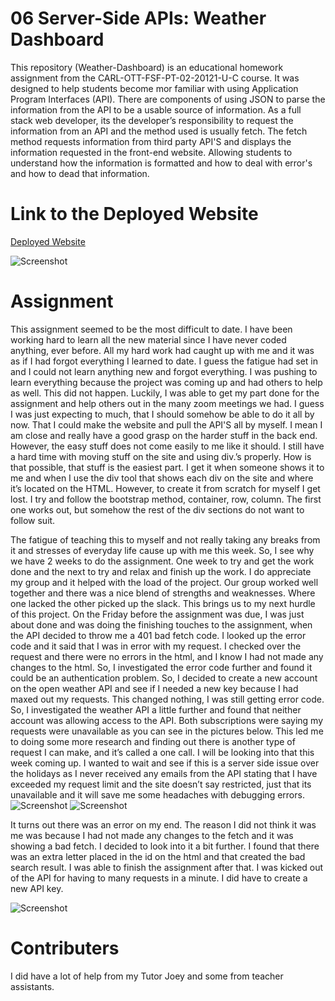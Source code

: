 # 06 Server-Side APIs: Weather Dashboard

This repository (Weather-Dashboard) is an educational homework assignment from the CARL-OTT-FSF-PT-02-20121-U-C course. It was designed to help students become mor familiar with using Application Program Interfaces (API). There are components of using JSON to parse the information from the API to be a usable source of information. As a full stack web developer, its the developer’s responsibility to request the information from an API and the method used is usually fetch. The fetch method requests information from third party API'S and displays the information requested in the front-end website. Allowing students to understand how the information is formatted and how to deal with error's and how to dead that information.
# Link to the Deployed Website 
<a href="https://nathanwichmann.github.io/Weather-Dashboard/">Deployed Website</a> 


<img src="https://user-images.githubusercontent.com/77902368/113516885-c333c300-954a-11eb-9532-e4dcbdb75bb1.png" alt="Screenshot"> 

# Assignment 
This assignment seemed to be the most difficult to date. I have been working hard to learn all the new material since I have never coded anything, ever before. All my hard work had caught up with me and it was as if I had forgot everything I learned to date. I guess the fatigue had set in and I could not learn anything new and forgot everything. I was pushing to learn everything because the project was coming up and had others to help as well. This did not happen. Luckily, I was able to get my part done for the assignment and help others out in the many zoom meetings we had. I guess I was just expecting to much, that I should somehow be able to do it all by now. That I could make the website and pull the API'S all by myself. I mean I am close and really have a good grasp on the harder stuff in the back end. However, the easy stuff does not come easily to me like it should. I still have a hard time with moving stuff on the site and using div.’s properly. How is that possible, that stuff is the easiest part. I get it when someone shows it to me and when I use the div tool that shows each div on the site and where it’s located on the HTML. However, to create it from scratch for myself I get lost. I try and follow the bootstrap method, container, row, column. The first one works out, but somehow the rest of the div sections do not want to follow suit. 

The fatigue of teaching this to myself and not really taking any breaks from it and stresses of everyday life cause up with me this week. So, I see why we have 2 weeks to do the assignment. One week to try and get the work done and the next to try and relax and finish up the work. I do appreciate my group and it helped with the load of the project. Our group worked well together and there was a nice blend of strengths and weaknesses. Where one lacked the other picked up the slack. 
This brings us to my next hurdle of this project. On the Friday before the assignment was due, I was just about done and was doing the finishing touches to the assignment, when the API decided to throw me a 401 bad fetch code. I looked up the error code and it said that I was in error with my request. I checked over the request and there were no errors in the html, and I know I had not made any changes to the html. So, I investigated the error code further and found it could be an authentication problem. So, I decided to create a new account on the open weather API and see if I needed a new key because I had maxed out my requests. This changed nothing, I was still getting error code. So, I investigated the weather API a little further and found that neither account was allowing access to the API. Both subscriptions were saying my requests were unavailable as you can see in the pictures below. This led me to doing some more research and finding out there is another type of request I can make, and it’s called a one call. I will be looking into that this week coming up. I wanted to wait and see if this is a server side issue over the holidays as I never received any emails from the API stating that I have exceeded my request limit and the site doesn’t say restricted, just that its unavailable and it will save me some headaches with debugging errors.
<img src="https://user-images.githubusercontent.com/77902368/113517404-b5cc0800-954d-11eb-8913-a713772c87fb.png" alt="Screenshot"> 
<img src="https://user-images.githubusercontent.com/77902368/113517462-178c7200-954e-11eb-9f75-bad2b0ceca2d.png" alt="Screenshot"> 

It turns out there was an error on my end. The reason I did not think it was me was because I had not made any changes to the fetch and it was showing a bad fetch. I decided to look into it a bit further. I found that there was an extra letter placed in the id on the html and that created the bad search result. 
I was able to finish the assignment after that. 
I was kicked out of the API for having to many requests in a minute. I did have to create a new API key.

<img src="https://user-images.githubusercontent.com/77902368/114241642-7c353b80-9957-11eb-9dfb-2d6221b14c1c.png" alt="Screenshot"> 

# Contributers 
I did have a lot of help from my Tutor Joey and some from teacher assistants.  



